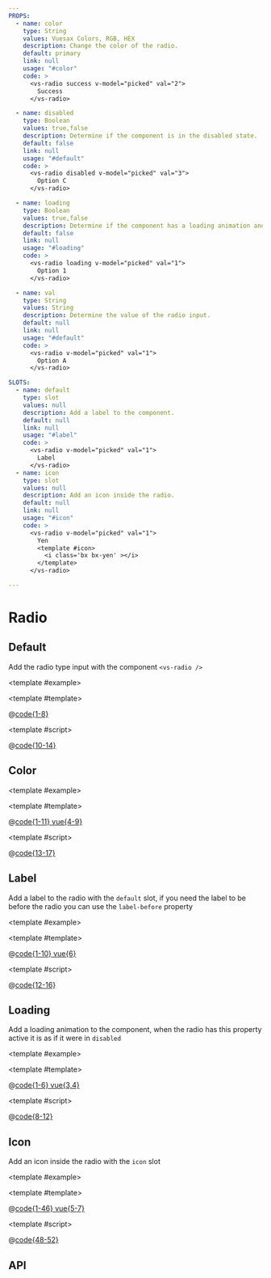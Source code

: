 ```yaml
---
PROPS:
  - name: color
    type: String
    values: Vuesax Colors, RGB, HEX
    description: Change the color of the radio.
    default: primary
    link: null
    usage: "#color"
    code: >
      <vs-radio success v-model="picked" val="2">
        Success
      </vs-radio>

  - name: disabled
    type: Boolean
    values: true,false
    description: Determine if the component is in the disabled state.
    default: false
    link: null
    usage: "#default"
    code: >
      <vs-radio disabled v-model="picked" val="3">
        Option C
      </vs-radio>

  - name: loading
    type: Boolean
    values: true,false
    description: Determine if the component has a loading animation and is disabled.
    default: false
    link: null
    usage: "#loading"
    code: >
      <vs-radio loading v-model="picked" val="1">
        Option 1
      </vs-radio>

  - name: val
    type: String
    values: String
    description: Determine the value of the radio input.
    default: null
    link: null
    usage: "#default"
    code: >
      <vs-radio v-model="picked" val="1">
        Option A
      </vs-radio>

SLOTS:
  - name: default
    type: slot
    values: null
    description: Add a label to the component.
    default: null
    link: null
    usage: "#label"
    code: >
      <vs-radio v-model="picked" val="1">
        Label
      </vs-radio>
  - name: icon
    type: slot
    values: null
    description: Add an icon inside the radio.
    default: null
    link: null
    usage: "#icon"
    code: >
      <vs-radio v-model="picked" val="1">
        Yen
        <template #icon>
          <i class='bx bx-yen' ></i>
        </template>
      </vs-radio>

---
```


# Radio

<card>

## Default

<docs-warn />

Add the radio type input with the component `<vs-radio />`

<template #example>
  <radio-default />
</template>

<template #template>

@[code{1-8}](../.vuepress/components/radio/default.vue)

</template>

<template #script>

@[code{10-14}](../.vuepress/components/radio/default.vue)

</template>

</card>

<card>

## Color

<coloren />

<template #example>
  <radio-color />
</template>

<template #template>

@[code{1-11} vue{4-9}](../.vuepress/components/radio/color.vue)

</template>

<template #script>

@[code{13-17}](../.vuepress/components/radio/color.vue)

</template>

</card>

<card>

## Label

Add a label to the radio with the `default` slot, if you need the label to be before the radio you can use the `label-before` property

<template #example>
  <radio-label />
</template>

<template #template>

@[code{1-10} vue{6}](../.vuepress/components/radio/label.vue)

</template>

<template #script>

@[code{12-16}](../.vuepress/components/radio/label.vue)

</template>

</card>

<card>

## Loading

Add a loading animation to the component, when the radio has this property active it is as if it were in `disabled`

<template #example>
  <radio-loading />
</template>

<template #template>

@[code{1-6} vue{3,4}](../.vuepress/components/radio/loading.vue)

</template>

<template #script>

@[code{8-12}](../.vuepress/components/radio/loading.vue)

</template>

</card>

<card>

## Icon

Add an icon inside the radio with the `icon` slot

<template #example>
  <radio-icons />
</template>

<template #template>

@[code{1-46} vue{5-7}](../.vuepress/components/radio/icons.vue)

</template>

<template #script>

@[code{48-52}](../.vuepress/components/radio/icons.vue)

</template>

</card>

<card>

## API

</card>
